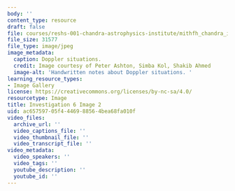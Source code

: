 ```yaml
---
body: ''
content_type: resource
draft: false
file: courses/reshs-001-chandra-astrophysics-institute/mithfh_chandra_inv6_dopsit.jpg
file_size: 31577
file_type: image/jpeg
image_metadata:
  caption: Doppler situations.
  credit: Image courtesy of Peter Ashton, Simba Kol, Shakib Ahmed
  image-alt: 'Handwritten notes about Doppler situations. '
learning_resource_types:
- Image Gallery
license: https://creativecommons.org/licenses/by-nc-sa/4.0/
resourcetype: Image
title: Investigation 6 Image 2
uid: ac657597-05f4-4469-8856-4bea68fa010f
video_files:
  archive_url: ''
  video_captions_file: ''
  video_thumbnail_file: ''
  video_transcript_file: ''
video_metadata:
  video_speakers: ''
  video_tags: ''
  youtube_description: ''
  youtube_id: ''
---
```

